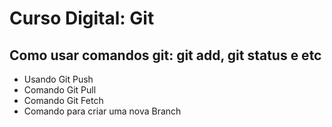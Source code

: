 # Curso Digital: Git

## Como usar comandos git: git add, git status e etc

* Usando Git Push
* Comando Git Pull
* Comando Git Fetch
* Comando para criar uma nova Branch
  
